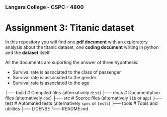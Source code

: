 ### Langara College - CSPC - 4800

# Assignment 3: Titanic dataset

In this repository you will find one **pdf document** with an exploratory analysis about the titanic dataset, one **coding document** writing in python and the **dataset** itself. 

All the documents are suporting the answer of three hypothesis:
* Survival rate is associated to the class of passenger
* Survival rate is associated to the gender
* Survival rate is associated to the age

├── build                   # Compiled files (alternatively `dist`)
├── docs                    # Documentation files (alternatively `doc`)
├── src                     # Source files (alternatively `lib` or `app`)
├── test                    # Automated tests (alternatively `spec` or `tests`)
├── tools                   # Tools and utilities
├── LICENSE
└── README.md

